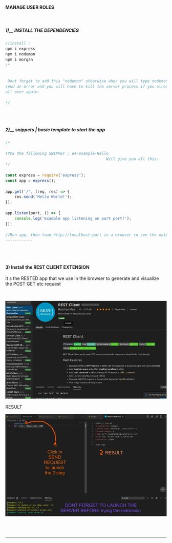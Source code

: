 #### MANAGE USER ROLES

<br>

##### 1)\_\_ INSTALL THE DEPENDENCIES

```javascript
//install :
npm i express
npm i nodemon
npm i morgan
/*


 Dont forget to add this "nodemon" otherwise when you will type nodemon server.js , it will
send an error and you will have to kill the server process if you already typed the npm start and start
all over again.

*/

```

<br>
<br>

##### 2)\_\_ snippets | basic template to start the app

```javascript
/*

TYPE the following SNIPPET : e4-example-Hello
                                            Will give you all this:
*/

const express = require('express');
const app = express();

app.get('/', (req, res) => {
    res.send('Hello World!');
});

app.listen(port, () => {
    console.log('Example app listening on port port!');
});

//Run app, then load http://localhost:port in a browser to see the output.
------------


```

<br>
<br>

#### 3) Install the REST CLIENT EXTENSION

<p>It s the RESTED app that we use in the browser to generate and visualize the POST GET etc request </p>

<br>

![rested](img/extension1.jpg)

<p>RESULT </p>

![rested](img/extension2.jpg)

<br>
<br>
<hr>
<br>
<br>
